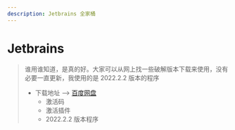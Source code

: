 ```yaml
---
description: Jetbrains 全家桶
---
```


# Jetbrains

> 谁用谁知道，是真的好。大家可以从网上找一些破解版本下载来使用，没有必要一直更新，我使用的是 2022.2.2 版本的程序
>
> * 下载地址 --> [百度网盘](https://pan.baidu.com/s/1p918iTvvhvFB8fYIaMDNGw?pwd=eru8)
>   * 激活码
>   * 激活插件
>   * 2022.2.2 版本程序
